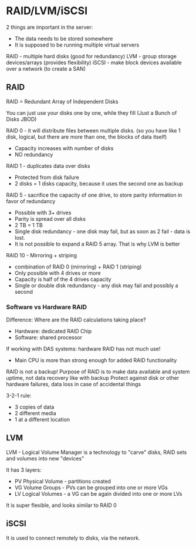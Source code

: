 # RAID/LVM/iSCSI
2 things are important in the server:
- The data needs to be stored somewhere
- It is supposed to be running multiple virtual servers

RAID - multiple hard disks (good for redundancy)
LVM - group storage devices/arrays (provides flexibility)
iSCSI - make block devices available over a network (to create a SAN)

## RAID
RAID  = Redundant Array of Independent Disks

You can just use your disks one by one, while they fill (Just a Bunch of Disks JBOD)

RAID 0 - it will distribute files between multiple disks. (so you have like 1 disk, logical, but there are more than one, the blocks of data itself)
- Capacity increases with number of disks
- NO redundancy

RAID 1 - duplicates data over disks
- Protected from disk failure
- 2 disks = 1 disks capacity, because it uses the second one as backup

RAID 5 - sacrifice the capacity of one drive, to store parity information in favor of redundancy
- Possible with 3+ drives
- Parity is spread over all disks
- 2 TB = 1 TB
- Single disk redundancy - one disk may fail, but as soon as 2 fail - data is lost.
- It is not possible to expand a RAID 5 array. That is why LVM is better

RAID 10 - Mirroring + striping
- combination of RAID 0 (mirroring) + RAID 1 (striping)
- Only possible with 4 drives or more
- Capacity is half of the 4 drives capacity
- Single or double disk redundancy - any disk may fail and possibly a second

### Software vs Hardware RAID
Difference: Where are the RAID calculations taking place?
- Hardware: dedicated RAID Chip
- Software: shared processor 

If working with DAS systems: hardware RAID has not much use!
- Main CPU is more than strong enough for added RAID functionality

RAID is not a backup!
Purpose of RAID is to make data available and system uptime, not data recovery like with backup
Protect against disk or other hardware failures, data loss in case of accidental things

3-2-1 rule:
- 3 copies of data
- 2 different media
- 1 at a different location

## LVM
LVM - Logical Volume Manager is a technology to "carve" disks, RAID sets and volumes into new "devices"

It has 3 layers:
- PV Physical Volume - partitions created
- VG Volume Groups - PVs can be grouped into one or more VGs
- LV Logical Volumes - a VG can be again divided into one or more LVs

It is super flexible, and looks similar to RAID 0

## iSCSI
It is used to connect remotely to disks, via the network.
